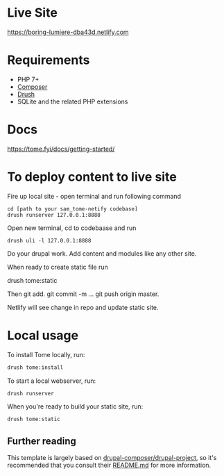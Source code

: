 # Live Site

https://boring-lumiere-dba43d.netlify.com



# Requirements

- PHP 7+
- [Composer](https://getcomposer.org/)
- [Drush](https://github.com/drush-ops/drush-launcher#installation---phar)
- SQLite and the related PHP extensions

# Docs

https://tome.fyi/docs/getting-started/


# To deploy content to live site  

Fire up local site - open terminal and run following command

```
cd [path to your sam_tome-netify codebase]
drush runserver 127.0.0.1:8888 
```

Open new terminal, cd to codebaase and run 

```
drush uli -l 127.0.0.1:8888
```

Do your drupal work. Add content and modules like any other site. 

When ready to create static file run

drush tome:static

Then git add. git commit -m ... git push origin master. 

Netlify will see change in repo and update static site.



# Local usage

To install Tome locally, run:

```bash
drush tome:install
```

To start a local webserver, run:

```bash
drush runserver
```

When you're ready to build your static site, run:

```bash
drush tome:static
```

## Further reading

This template is largely based on [drupal-composer/drupal-project], so it's
recommended that you consult their [README.md] for more information.

[drupal-composer/drupal-project]: https://github.com/drupal-composer/drupal-project
[README.md]: https://github.com/drupal-composer/drupal-project/blob/8.x/README.md
